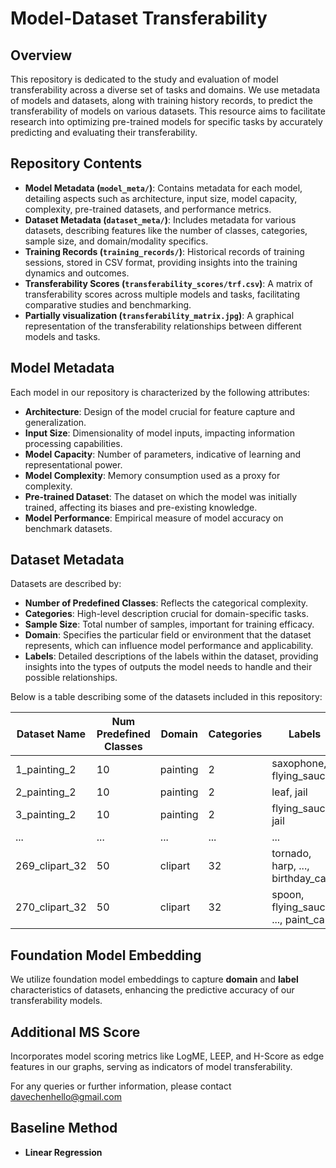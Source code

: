 # Model-Dataset Transferability

## Overview
This repository is dedicated to the study and evaluation of model transferability across a diverse set of tasks and domains. We use metadata of models and datasets, along with training history records, to predict the transferability of models on various datasets. This resource aims to facilitate research into optimizing pre-trained models for specific tasks by accurately predicting and evaluating their transferability.

## Repository Contents

- **Model Metadata (`model_meta/`)**: Contains metadata for each model, detailing aspects such as architecture, input size, model capacity, complexity, pre-trained datasets, and performance metrics.
- **Dataset Metadata (`dataset_meta/`)**: Includes metadata for various datasets, describing features like the number of classes, categories, sample size, and domain/modality specifics.
- **Training Records (`training_records/`)**: Historical records of training sessions, stored in CSV format, providing insights into the training dynamics and outcomes.
- **Transferability Scores (`transferability_scores/trf.csv`)**: A matrix of transferability scores across multiple models and tasks, facilitating comparative studies and benchmarking.
- **Partially visualization (`transferability_matrix.jpg`)**: A graphical representation of the transferability relationships between different models and tasks.

## Model Metadata

Each model in our repository is characterized by the following attributes:

- **Architecture**: Design of the model crucial for feature capture and generalization.
- **Input Size**: Dimensionality of model inputs, impacting information processing capabilities.
- **Model Capacity**: Number of parameters, indicative of learning and representational power.
- **Model Complexity**: Memory consumption used as a proxy for complexity.
- **Pre-trained Dataset**: The dataset on which the model was initially trained, affecting its biases and pre-existing knowledge.
- **Model Performance**: Empirical measure of model accuracy on benchmark datasets.

## Dataset Metadata

Datasets are described by:

- **Number of Predefined Classes**: Reflects the categorical complexity.
- **Categories**: High-level description crucial for domain-specific tasks.
- **Sample Size**: Total number of samples, important for training efficacy.
- **Domain**: Specifies the particular field or environment that the dataset represents, which can influence model performance and applicability.
- **Labels**: Detailed descriptions of the labels within the dataset, providing insights into the types of outputs the model needs to handle and their possible relationships.

Below is a table describing some of the datasets included in this repository:

| Dataset Name  | Num Predefined Classes | Domain   | Categories | Labels                         | Train Sample Size |
|---------------|------------------------|----------|------------|--------------------------------|-------------------|
| 1_painting_2  | 10                     | painting | 2          | saxophone, flying_saucer       | 20                |
| 2_painting_2  | 10                     | painting | 2          | leaf, jail                     | 20                |
| 3_painting_2  | 10                     | painting | 2          | flying_saucer, jail            | 20                |
| ...           | ...                    | ...      | ...        | ...                            | ...               |
| 269_clipart_32| 50                     | clipart  | 32         | tornado, harp, ..., birthday_cake | 1471           |
| 270_clipart_32| 50                     | clipart  | 32         | spoon, flying_saucer, ..., paint_can | 1494          |



## Foundation Model Embedding

We utilize foundation model embeddings to capture **domain** and **label** characteristics of datasets, enhancing the predictive accuracy of our transferability models.

## Additional MS Score

Incorporates model scoring metrics like LogME, LEEP, and H-Score as edge features in our graphs, serving as indicators of model transferability.

For any queries or further information, please contact davechenhello@gmail.com

## Baseline Method

- **Linear Regression**

